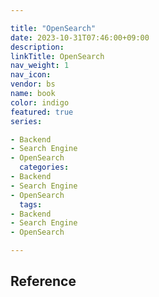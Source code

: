 ```yaml
---

title: "OpenSearch"
date: 2023-10-31T07:46:00+09:00
description:
linkTitle: OpenSearch
nav_weight: 1
nav_icon:
vendor: bs
name: book
color: indigo
featured: true
series:

- Backend
- Search Engine
- OpenSearch
  categories:
- Backend
- Search Engine
- OpenSearch
  tags:
- Backend
- Search Engine
- OpenSearch

---
```


## Reference
